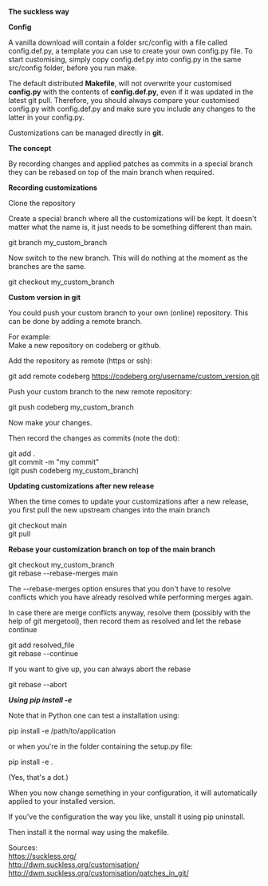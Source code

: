 **The suckless way**

**Config**

A vanilla download will contain a folder src/config with a file called config.def.py, a template you can use to create your own config.py file. 
To start customising, simply copy config.def.py into config.py in the same src/config folder, before you run make. 



The default distributed **Makefile**, will not overwrite your customised **config.py** with the contents of **config.def.py**, even if it was updated in the latest git pull. Therefore, you should always compare your customised config.py with config.def.py and make sure you include any changes to the latter in your config.py.




Customizations can be managed directly in **git**.

**The concept**

By recording changes and applied patches as commits in a special branch they can be rebased on top of the main branch when required.


**Recording customizations**

Clone the repository


Create a special branch where all the customizations will be kept. It doesn't matter what the name is, it just needs to be something different than main.

git branch my_custom_branch

Now switch to the new branch. This will do nothing at the moment as the branches are the same.

git checkout my_custom_branch

**Custom version in git**

You could push your custom branch to your own (online) repository. This can be done by adding a remote branch.

For example:  
Make a new repository on codeberg or github.

Add the repository as remote (https or ssh):

git add remote codeberg https://codeberg.org/username/custom_version.git

Push your custom branch to the new remote repository:

git push codeberg my_custom_branch 


Now make your changes. 


Then record the changes as commits (note the dot):

git add .  
git commit -m "my commit"  
(git push codeberg my_custom_branch)



**Updating customizations after new release**

When the time comes to update your customizations after a new release, you first pull the new upstream changes into the main branch  

git checkout main  
git pull  

**Rebase your customization branch on top of the main branch**

git checkout my_custom_branch  
git rebase --rebase-merges main  


The --rebase-merges option ensures that you don't have to resolve conflicts which you have already resolved while performing merges again.

In case there are merge conflicts anyway, resolve them (possibly with the help of git mergetool), then record them as resolved and let the rebase continue

git add resolved_file  
git rebase --continue  

If you want to give up, you can always abort the rebase  

git rebase --abort  




***Using pip install -e***


Note that in Python one can test a installation using: 

pip install -e /path/to/application

or when you're in the folder containing the setup.py file:

pip install -e .

(Yes, that's a dot.)

When you now change something in your configuration, it will automatically applied to your installed version.

If you've the configuration the way you like, unstall it using pip uninstall. 

Then install it the normal way using the makefile.



Sources:  
https://suckless.org/  
http://dwm.suckless.org/customisation/  
http://dwm.suckless.org/customisation/patches_in_git/  

